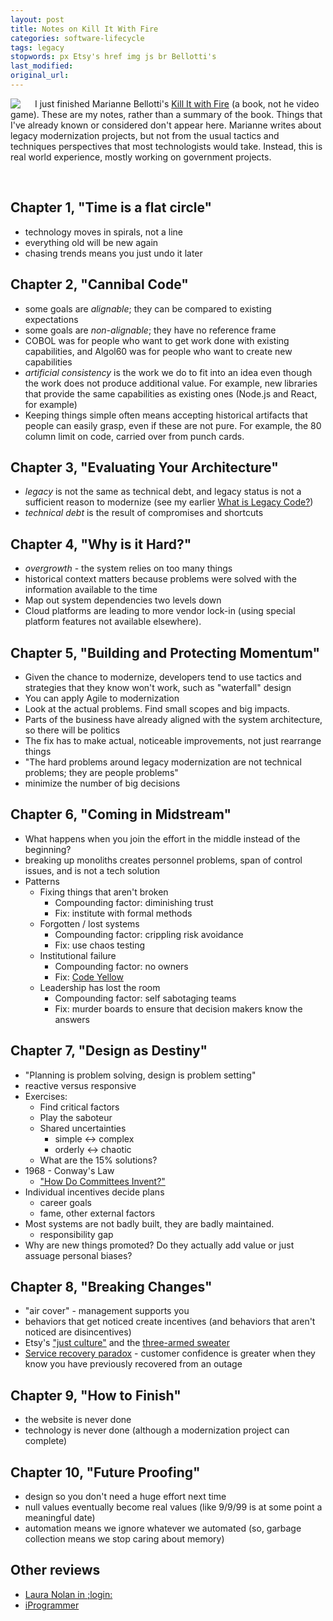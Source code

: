```yaml
---
layout: post
title: Notes on Kill It With Fire
categories: software-lifecycle
tags: legacy
stopwords: px Etsy's href img js br Bellotti's
last_modified:
original_url:
---
```


<a target="_blank" href="https://www.amazon.com/gp/product/B08CTFY4JP/ref=as_li_tl?ie=UTF8&camp=1789&creative=9325&creativeASIN=B08CTFY4JP&linkCode=as2&tag=hashbang09-20&linkId=e0c15536e295a4fdca05586fb603fa7c" ><img style="padding-top: 0; padding-right: 20px" align="left" border="0" src="//ws-na.amazon-adsystem.com/widgets/q?_encoding=UTF8&MarketPlace=US&ASIN=B08CTFY4JP&ServiceVersion=20070822&ID=AsinImage&WS=1&Format=_SL250_&tag=hashbang09-20"></a>

I just finished Marianne Bellotti's [Kill It with Fire](https://amzn.to/3G0pXbW) (a book, not he video game). These are my notes, rather than a summary of the book.
Things that I've already known or considered don't appear here. Marianne writes about legacy modernization projects, but not from the usual tactics and techniques
perspectives that most technologists would take. Instead, this is real world experience, mostly working on government projects.

<br clear="all" />

## Chapter 1, "Time is a flat circle"

* technology moves in spirals, not a line
* everything old will be new again
* chasing trends means you just undo it later

## Chapter 2, "Cannibal Code"

* some goals are *alignable*; they can be compared to existing expectations
* some goals are *non-alignable*; they have no reference frame
* COBOL was for people who want to get work done with existing capabilities, and Algol60 was for people who want to create new capabilities
* *artificial consistency* is the work we do to fit into an idea even though the work does not produce additional value. For example, new libraries that provide the same capabilities as existing ones (Node.js and React, for example)
* Keeping things simple often means accepting historical artifacts that people can easily grasp, even if these are not pure. For example, the 80 column limit on code, carried over from punch cards.

## Chapter 3, "Evaluating Your Architecture"

* *legacy* is not the same as technical debt, and legacy status is not a sufficient reason to modernize (see my earlier [What is Legacy Code?](https://briandfoy.github.io/what-is-legacy-code/))
* *technical debt* is the result of compromises and shortcuts

## Chapter 4, "Why is it Hard?"

* *overgrowth* - the system relies on too many things
* historical context matters because problems were solved with the information available to the time
* Map out system dependencies two levels down
* Cloud platforms are leading to more vendor lock-in (using special platform features not available elsewhere).

## Chapter 5, "Building and Protecting Momentum"

* Given the chance to modernize, developers tend to use tactics and strategies that they know won't work, such as "waterfall" design
* You can apply Agile to modernization
* Look at the actual problems. Find small scopes and big impacts.
* Parts of the business have already aligned with the system architecture, so there will be politics
* The fix has to make actual, noticeable improvements, not just rearrange things
* "The hard problems around legacy modernization are not technical problems; they are people problems"
* minimize the number of big decisions

## Chapter 6, "Coming in Midstream"

* What happens when you join the effort in the middle instead of the beginning?
* breaking up monoliths creates personnel problems, span of control issues, and is not a tech solution
* Patterns
	* Fixing things that aren't broken
		* Compounding factor: diminishing trust
		* Fix: institute with formal methods
	* Forgotten / lost systems
		* Compounding factor: crippling risk avoidance
		* Fix: use chaos testing
	* Institutional failure
		* Compounding factor: no owners
		* Fix: [Code Yellow](https://markcarrigan.net/2016/01/10/googles-war-against-latency/)
	* Leadership has lost the room
		* Compounding factor: self sabotaging teams
		* Fix: murder boards to ensure that decision makers know the answers

## Chapter 7, "Design as Destiny"

* "Planning is problem solving, design is problem setting"
* reactive versus responsive
* Exercises:
	* Find critical factors
	* Play the saboteur
	* Shared uncertainties
		* simple ↔ complex
		* orderly ↔ chaotic
	* What are the 15% solutions?
* 1968 - Conway's Law
	* ["How Do Committees Invent?" ](https://web.archive.org/web/20190929004831/http://www.melconway.com/Home/Conways_Law.html)
* Individual incentives decide plans
	* career goals
	* fame, other external factors
* Most systems are not badly built, they are badly maintained.
	* responsibility gap
* Why are new things promoted? Do they actually add value or just assuage personal biases?

## Chapter 8, "Breaking Changes"

* "air cover" - management supports you
* behaviors that get noticed create incentives (and behaviors that aren't noticed are disincentives)
* Etsy's ["just culture"](https://codeascraft.com/2012/05/22/blameless-postmortems/) and the [three-armed sweater](https://www.infoq.com/articles/crafting-resilient-culture/)
* [Service recovery paradox](https://www.customerthermometer.com/customer-retention-ideas/the-service-recovery-paradox/) - customer confidence is greater when they know you have previously recovered from an outage

## Chapter 9, "How to Finish"

* the website is never done
* technology is never done (although a modernization project can complete)

## Chapter 10, "Future Proofing"

* design so you don't need a huge effort next time
* null values eventually become real values (like 9/9/99 is at some point a meaningful date)
* automation means we ignore whatever we automated (so, garbage collection means we stop caring about memory)

## Other reviews

* [Laura Nolan in ;login:](https://www.usenix.org/publications/loginonline/kill-it-fire)
* [iProgrammer](https://www.i-programmer.info/bookreviews/28-general-interest/14808-kill-it-with-fire.html)
